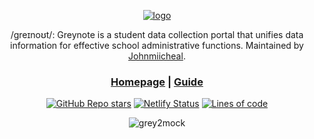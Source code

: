 <div align="center">
  
[![logo](https://github.com/greynotedb/.github/assets/69642932/8740d766-d5ff-4fc2-9ee6-e883045b4523)](https://greynote.app)


/greɪnoʊt/: Greynote is a student data collection portal that unifies data information for effective school administrative functions. Maintained by [Johnmiicheal](https://github.com/johnmiicheal).

<h3>

[Homepage](https://dashboard.greynote.app) | [Guide](https://youtu.be/VUTir0pTgBg)

</h3>

[![GitHub Repo stars](https://img.shields.io/github/stars/greynotedb/greynote)](https://github.com/greynotedb/greynote/stargazers)
[![Netlify Status](https://api.netlify.com/api/v1/badges/77dbeb17-e087-4fb8-b2fb-8851107ebff2/deploy-status)](https://app.netlify.com/sites/greynote-2/deploys)
[![Lines of code](https://img.shields.io/tokei/lines/github/greynotedb/greynote)](https://github.com/greynotedb/greynote)


![grey2mock](https://github.com/greynotedb/.github/assets/69642932/0d452fd9-e9a9-4e2e-823f-cd364cf10f46)

</div>
